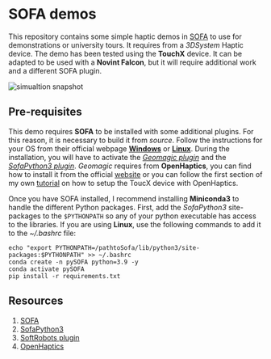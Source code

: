 # SOFA demos

This repository contains some simple haptic demos in [SOFA](https://www.sofa-framework.org/) to use for demonstrations or university tours. It requires from a *3DSystem* Haptic device. The demo has been tested using the **TouchX** device. It can be adapted to be used with a **Novint Falcon**, but it will require additional work and a different SOFA plugin.

![simualtion snapshot](imgs/simulation.gif)

## Pre-requisites

This demo requires **SOFA** to be installed with some additional plugins. For this reason, it is necessary to build it from *source*. Follow the instructions for your OS from their official webpage **[Windows](https://www.sofa-framework.org/community/doc/getting-started/build/windows/)** or **[Linux](https://www.sofa-framework.org/community/doc/getting-started/build/linux/)**. During the installation, you will have to activate the [*Geomagic plugin*](https://www.sofa-framework.org/community/doc/plugins/usual-plugins/geomagic/) and the [*SofaPython3 plugin*](https://sofapython3.readthedocs.io/en/latest/menu/Compilation.html). *Geomagic* requires from **OpenHaptics**, you can find how to install it from the official [website](https://ss-for-Windows-Developer-Edition-v35?language=en_USupport.3dsystems.com/s/article/OpenHaptic) or you can follow the first section of my own [tutorial](https://github.com/mikelitu/cheat-sheets/blob/main/TouchX-OpenHaptics.md) on how to setup the ToucX device with OpenHaptics.

Once you have SOFA installed, I recommend installing **Miniconda3** to handle the different Python packages. First, add the *SofaPython3* site-packages to the `$PYTHONPATH` so any of your python executable has access to the libraries. If you are using **Linux**, use the following commands to add it to the *~/.bashrc* file:

```shell
echo "export PYTHONPATH=/pathtoSofa/lib/python3/site-packages:$PYTHONPATH" >> ~/.bashrc
conda create -n pySOFA python=3.9 -y
conda activate pySOFA
pip install -r requirements.txt
```

## Resources

1. [SOFA](https://www.sofa-framework.org/)
2. [SofaPython3](https://sofapython3.readthedocs.io/en/latest)
3. [SoftRobots plugin](https://project.inria.fr/softrobot/)
4. [OpenHaptics](https://www.3dsystems.com/haptics-devices/openhaptics)
